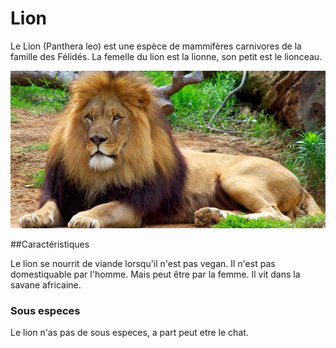 # Lion

Le Lion (Panthera leo) est une espèce de mammifères carnivores de la famille des Félidés. La femelle du lion est la lionne, son petit est le lionceau.

![ un beau lion](/lion.jpg)

##Caractéristiques

Le lion se nourrit de viande lorsqu'il n'est pas vegan.
Il n'est pas domestiquable par l'homme. Mais peut être par la femme.
Il vit dans la savane africaine.

### Sous especes

Le lion n'as pas de sous especes, a part peut etre le chat.
